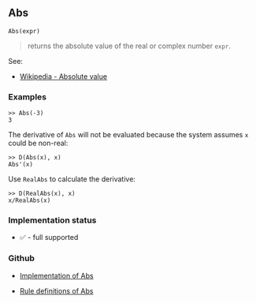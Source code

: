 ## Abs

```
Abs(expr)
```

> returns the absolute value of the real or complex number `expr`.
  

See:
* [Wikipedia - Absolute value](http://en.wikipedia.org/wiki/Absolute_value)
 

### Examples

```
>> Abs(-3)
3
```

The derivative of `Abs` will not be evaluated because the system assumes `x` could be non-real:

```
>> D(Abs(x), x)
Abs'(x)
```

Use `RealAbs` to calculate the derivative:

```
>> D(RealAbs(x), x)
x/RealAbs(x)
```







### Implementation status

* &#x2705; - full supported

### Github

* [Implementation of Abs](https://github.com/axkr/symja_android_library/blob/master/symja_android_library/matheclipse-core/src/main/java/org/matheclipse/core/builtin/Arithmetic.java#L241) 

* [Rule definitions of Abs](https://github.com/axkr/symja_android_library/blob/master/symja_android_library/rules/AbsRules.m) 
